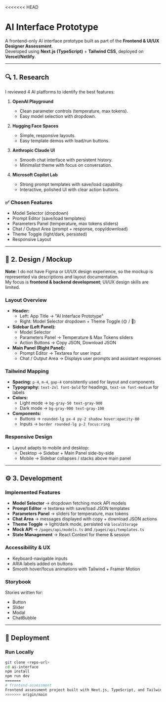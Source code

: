 <<<<<<< HEAD
# AI Interface Prototype

A frontend-only AI interface prototype built as part of the **Frontend & UI/UX Designer Assessment**.  
Developed using **Next.js (TypeScript)** + **Tailwind CSS**, deployed on **Vercel/Netlify**.  

---

## 🔍 1. Research

I reviewed 4 AI platforms to identify the best features:

1. **OpenAI Playground**  
   - Clean parameter controls (temperature, max tokens).  
   - Easy model selection with dropdown.  

2. **Hugging Face Spaces**  
   - Simple, responsive layouts.  
   - Easy template demos with load/run buttons.  

3. **Anthropic Claude UI**  
   - Smooth chat interface with persistent history.  
   - Minimalist theme with focus on conversation.  

4. **Microsoft Copilot Lab**  
   - Strong prompt templates with save/load capability.  
   - Interactive, polished UI with clear action buttons.  

### ✅ Chosen Features
- Model Selector (dropdown)  
- Prompt Editor (save/load templates)  
- Parameters Panel (temperature, max tokens sliders)  
- Chat / Output Area (prompt + response, copy/download)  
- Theme Toggle (light/dark, persisted)  
- Responsive Layout  

---

## 🎨 2. Design / Mockup

**Note:** I do not have Figma or UI/UX design experience, so the mockup is represented via descriptions and layout documentation.  
My focus is **frontend & backend development**; UI/UX design skills are limited.

### Layout Overview
- **Header:** 
  - Left: App Title → "AI Interface Prototype"
  - Right: Model Selector dropdown + Theme Toggle (🌞 / 🌙)
- **Sidebar (Left Panel):**
  - Model Selector
  - Parameters Panel → Temperature & Max Tokens sliders
  - Action Buttons → Copy JSON, Download JSON
- **Main Panel (Right Panel):**
  - Prompt Editor → Textarea for user input
  - Chat / Output Area → Displays user prompts and assistant responses

### Tailwind Mapping
- **Spacing:** `p-4`, `m-4`, `gap-4` consistently used for layout and components  
- **Typography:** `text-2xl font-bold` for headings, `text-sm font-medium` for labels  
- **Colors:**  
  - Light mode → `bg-gray-50 text-gray-900`  
  - Dark mode → `bg-gray-900 text-gray-100`  
- **Components:**  
  - Buttons → `rounded-lg px-4 py-2 shadow hover:opacity-80`  
  - Inputs → `border rounded-lg p-2 focus:ring`  

### Responsive Design
- Layout adapts to mobile and desktop:  
  - Desktop → Sidebar + Main Panel side-by-side  
  - Mobile → Sidebar collapses / stacks above main panel  

---

## ⚙️ 3. Development

### Implemented Features
- **Model Selector** → dropdown fetching mock API models  
- **Prompt Editor** → textarea with save/load JSON templates  
- **Parameters Panel** → sliders for temperature, max tokens  
- **Chat Area** → messages displayed with copy + download JSON actions  
- **Theme Toggle** → light/dark mode, persisted via `localStorage`  
- **Mock API** → `/pages/api/models.ts` and `/pages/api/templates.ts`  
- **State Management** → React Context for theme & session  

### Accessibility & UX
- Keyboard-navigable inputs  
- ARIA labels added on buttons  
- Smooth hover/focus animations with Tailwind + Framer Motion  

### Storybook
Stories written for:  
- Button  
- Slider  
- Modal  
- ChatBubble  

---

## 🚀 Deployment

### Run Locally
```bash
git clone <repo-url>
cd ai-interface
npm install
npm run dev
=======
# frontend-assessment
Frontend assessment project built with Next.js, TypeScript, and Tailwind CSS. Includes mock API, model selector, chat UI, and theme toggle.
>>>>>>> origin/main
